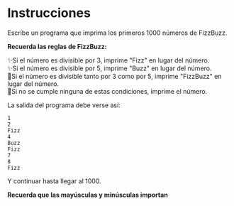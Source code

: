# Instrucciones

Escribe un programa que imprima los primeros 1000 números de FizzBuzz.

**Recuerda las reglas de FizzBuzz:**

✨Si el número es divisible por 3, imprime "Fizz" en lugar del número.  
✨Si el número es divisible por 5, imprime "Buzz" en lugar del número.  
🎇Si el número es divisible tanto por 3 como por 5, imprime "FizzBuzz" en lugar del número.  
🎈Si no se cumple ninguna de estas condiciones, imprime el número.  

La salida del programa debe verse así: 
```
1
2
Fizz
4
Buzz
Fizz
7
8
Fizz
```
Y continuar hasta llegar al 1000.

**Recuerda que las mayúsculas y minúsculas importan**
